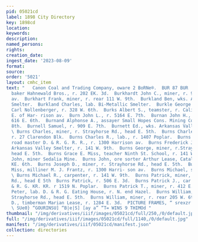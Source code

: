 ```yaml
---
pid: 05021cd
label: 1898 City Directory
key: 1898cd
location: 
keywords: 
description: 
named_persons: 
rights: 
creation_date: 
ingest_date: '2023-08-09'
format: 
source: 
order: '5021'
layout: cmhc_item
text: "   Canon Coal and Trading Company, oware 2 BoRNe®.  BUR 87 BUR  Burkhardt Gustav,
  baker Hahnewald Bros., r. 202 EK. 3d.  Burkhardt John C., miner, r. 900 Harrison
  av.  Burkhart Frank, miner, r. rear 111 W. 9th.  Burkland Ben, wks. Arkansas Valley
  Smelter.  Burkland Charles, lab. Bi-Metallic Smelter.  Burkle George J., porter
  Carl Nollenberger, r. 328 W. 6th.  Burks Albert S., teamster, r. California Gulch,
  E. of Har- rison av.  Burn John L., r. 5164 E. 7th.  Burnan John H., blksmith, r.
  616 E. 6th.  Burnand Alphonse A., assayer Small Hopes Cons. Mining Co., r. 232 W.
  8th.  Burnell Samuel, r. 909 E. 7th.  Burnett Ed., wks. Arkansas Valley Smelter.
  \ Burns Charles, miner, r. Strayhorse Rd., head E. 5th.  Burns Charles D., expressman,
  r. 27 Clarendon Blk.  Burns Charles R., lab., r. 1407 Poplar.  Burns Francis, clk.
  road master D. & R. G. R. R., r. 1300 Harrison av.  Burns Frederick J., assayer
  Arkansas Valley Smelter, r. 141 W. 9th.  Burns George, miner, r.Strayhorse Rd.,
  head E. 5th.  Burns Grace E. Miss, teacher Ninth St. School, r. 141 W. 9th.  Burns
  John, miner Sedalia Mine.  Burns John, ore sorter Arthur Lease, Catalpa, bds. 804
  KE. 6th.  Burns Joseph D., miner, r. Strayhorse Rd., head E. 5th.  Burns Lillie
  Miss, milliner M. J. Frantz, r. 1300 Harri- son av.  Burns Michael, saloon, Stringtown.
  \ Burns Michael R., carpenter, r. 141 W. 9th.  Burns Patrick, miner, r. Strayhorse
  Rd., head E 5th  Burns Patrick, r. 506 E. 3d.  Burns Patrick J., car repairer D.
  & R. G. KR. KR. r 1519 N. Poplar.  Burns Patrick T., miner, r. 412 E. 8th.  Burns
  Peter, lab. D. & R. G. Eating House, r. N. end Hazel.  Burns William, miner, r.
  Strayhorse Rd., head E. 5th.  Burns William, miner, r. rear 205 W. 6th.  Burns William
  D., timberman Marian Lease, r. 1284 E. 3d.  PICTURE FRAMES, “ srexzr’ J, J, QUIN
  \ SUe0} “GOURINSU] “B|e|S] [ay a” “T= WINS 9 THIMOd "
thumbnail: "/img/derivatives/iiif/images/05021cd/full/250,/0/default.jpg"
full: "/img/derivatives/iiif/images/05021cd/full/1140,/0/default.jpg"
manifest: "/img/derivatives/iiif/05021cd/manifest.json"
collection: directories
---
```

